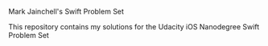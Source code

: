 Mark Jainchell's Swift Problem Set

This repository contains my solutions for the Udacity iOS Nanodegree Swift Problem Set
